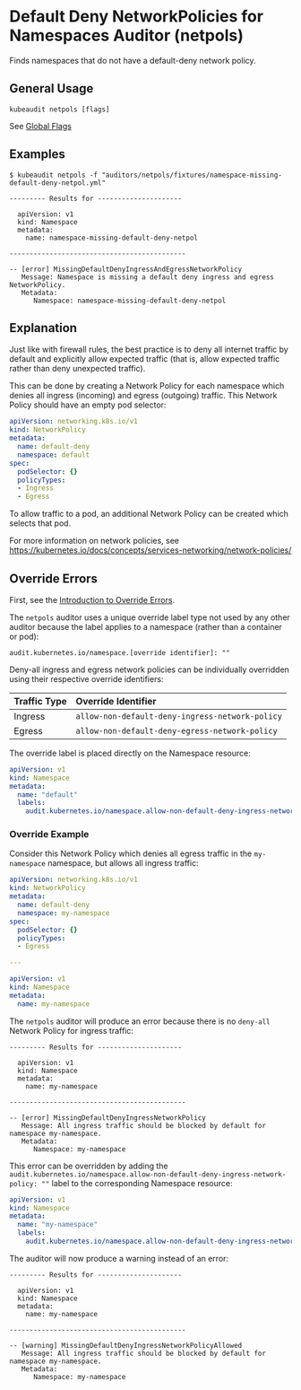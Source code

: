# Default Deny NetworkPolicies for Namespaces Auditor (netpols)

Finds namespaces that do not have a default-deny network policy.

## General Usage

```
kubeaudit netpols [flags]
```

See [Global Flags](/README.md#global-flags)

## Examples

```
$ kubeaudit netpols -f "auditors/netpols/fixtures/namespace-missing-default-deny-netpol.yml"

--------- Results for ---------------------

  apiVersion: v1
  kind: Namespace
  metadata:
    name: namespace-missing-default-deny-netpol

--------------------------------------------

-- [error] MissingDefaultDenyIngressAndEgressNetworkPolicy
   Message: Namespace is missing a default deny ingress and egress NetworkPolicy.
   Metadata:
      Namespace: namespace-missing-default-deny-netpol
```

## Explanation

Just like with firewall rules, the best practice is to deny all internet traffic by default and explicitly allow expected traffic (that is, allow expected traffic rather than deny unexpected traffic).

This can be done by creating a Network Policy for each namespace which denies all ingress (incoming) and egress (outgoing) traffic. This Network Policy should have an empty pod selector:

```yaml
apiVersion: networking.k8s.io/v1
kind: NetworkPolicy
metadata:
  name: default-deny
  namespace: default
spec:
  podSelector: {}
  policyTypes:
  - Ingress
  - Egress
```

To allow traffic to a pod, an additional Network Policy can be created which selects that pod.

For more information on network policies, see https://kubernetes.io/docs/concepts/services-networking/network-policies/

## Override Errors

First, see the [Introduction to Override Errors](/README.md#override-errors).

The `netpols` auditor uses a unique override label type not used by any other auditor because the label applies to a namespace (rather than a container or pod):
```
audit.kubernetes.io/namespace.[override identifier]: ""
```

Deny-all ingress and egress network policies can be individually overridden using their respective override identifiers:

| Traffic Type   | Override Identifier                              |
| :------------- | :----------------------------------------------- |
| Ingress        | `allow-non-default-deny-ingress-network-policy`  |
| Egress         | `allow-non-default-deny-egress-network-policy`   |

The override label is placed directly on the Namespace resource:
```yaml
apiVersion: v1
kind: Namespace
metadata:
  name: "default"
  labels:
    audit.kubernetes.io/namespace.allow-non-default-deny-ingress-network-policy: ""
```

### Override Example

Consider this Network Policy which denies all egress traffic in the `my-namespace` namespace, but allows all ingress traffic:
```yaml
apiVersion: networking.k8s.io/v1
kind: NetworkPolicy
metadata:
  name: default-deny
  namespace: my-namespace
spec:
  podSelector: {}
  policyTypes:
  - Egress

---

apiVersion: v1
kind: Namespace
metadata:
  name: my-namespace
```

The `netpols` auditor will produce an error because there is no `deny-all` Network Policy for ingress traffic:
```
--------- Results for ---------------------

  apiVersion: v1
  kind: Namespace
  metadata:
    name: my-namespace

--------------------------------------------

-- [error] MissingDefaultDenyIngressNetworkPolicy
   Message: All ingress traffic should be blocked by default for namespace my-namespace.
   Metadata:
      Namespace: my-namespace
```

This error can be overridden by adding the `audit.kubernetes.io/namespace.allow-non-default-deny-ingress-network-policy: ""` label to the corresponding Namespace resource:
```yaml
apiVersion: v1
kind: Namespace
metadata:
  name: "my-namespace"
  labels:
    audit.kubernetes.io/namespace.allow-non-default-deny-ingress-network-policy: ""
```

The auditor will now produce a warning instead of an error:
```
--------- Results for ---------------------

  apiVersion: v1
  kind: Namespace
  metadata:
    name: my-namespace

--------------------------------------------

-- [warning] MissingDefaultDenyIngressNetworkPolicyAllowed
   Message: All ingress traffic should be blocked by default for namespace my-namespace.
   Metadata:
      Namespace: my-namespace
```
